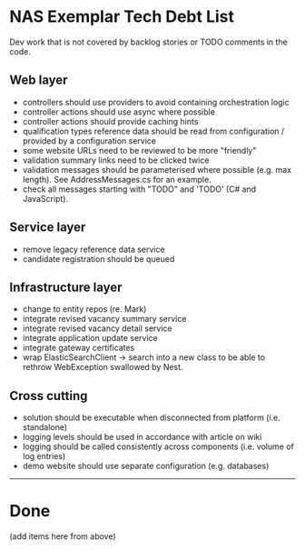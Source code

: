 # NAS Exemplar Tech Debt List #

Dev work that is not covered by backlog stories or TODO comments in the code. 

## Web layer ##

- controllers should use providers to avoid containing orchestration logic
- controller actions should use async where possible
- controller actions should provide caching hints
- qualification types reference data should be read from configuration / provided by a configuration service
- some website URLs need to be reviewed to be more "friendly"
- validation summary links need to be clicked twice
- validation messages should be parameterised where possible (e.g. max length). See AddressMessages.cs for an example.
- check all messages starting with "TODO" and 'TODO' (C# and JavaScript).

## Service layer ##

- remove legacy reference data service
- candidate registration should be queued

## Infrastructure layer ##

- change to entity repos (re. Mark)
- integrate revised vacancy summary service
- integrate revised vacancy detail service
- integrate application update service
- integrate gateway certificates
- wrap ElasticSearchClient -> search into a new class to be able to rethrow WebException swallowed by Nest.

## Cross cutting ##

- solution should be executable when disconnected from platform (i.e. standalone)
- logging levels should be used in accordance with article on wiki
- logging should be called consistently across components (i.e. volume of log entries)
- demo website should use separate configuration (e.g. databases)

----------

# Done #

(add items here from above)
